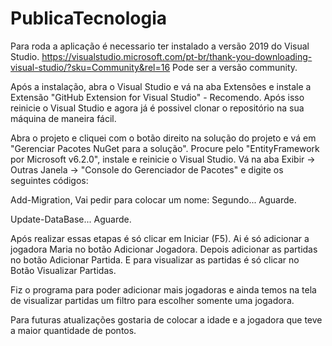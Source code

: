# PublicaTecnologia

Para roda a aplicação é necessario ter instalado a versão 2019 do Visual Studio.
https://visualstudio.microsoft.com/pt-br/thank-you-downloading-visual-studio/?sku=Community&rel=16
Pode ser a versão community.

Após a instalação, abra o Visual Studio e vá na aba Extensões e instale a Extensão "GitHub Extension for Visual Studio" - Recomendo.
Após isso reinicie o Visual Studio e agora já é possivel clonar o repositório na sua máquina de maneira fácil.

Abra o projeto e cliquei com o botão direito na solução do projeto e vá em "Gerenciar Pacotes NuGet para a solução".
Procure pelo "EntityFramework por Microsoft v6.2.0", instale e reinicie o Visual Studio.
Vá na aba Exibir -> Outras Janela -> "Console do Gerenciador de Pacotes" e digite os seguintes códigos:

Add-Migration,
Vai pedir para colocar um nome: Segundo...
Aguarde.

Update-DataBase...
Aguarde.

Após realizar essas etapas é só clicar em Iniciar (F5).
Ai é só adicionar a jogadora Maria no botão Adicionar Jogadora.
Depois adicionar as partidas no botão Adicionar Partida.
E para visualizar as partidas é só clicar no Botão Visualizar Partidas.

Fiz o programa para poder adicionar mais jogadoras e ainda temos na tela de visualizar partidas um filtro para escolher somente uma jogadora.

Para futuras atualizações gostaria de colocar a idade e a jogadora que teve a maior quantidade de pontos.
